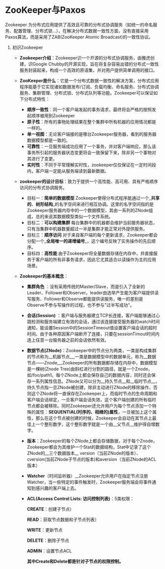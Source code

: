 # ZooKeeper与Paxos



Zookeeper 为分布式应用提供了高效且可靠的分布式协调服务（如统一的命名服务、配置管理、分布式锁...），在解决分布式数据一致性方面，没有直接采用Paxos算法，而是采用了ZAB(ZooKeeper Atomic Broadcast)的一致性协议。

1. 初识Zookeeper

   * __Zookeeper介绍__：Zookeeper识一个开源的分布式协调服务，由雅虎创建，识Google Chubby的开源实现，旨在将复杂容易出错的分布式一致性服务封装起来，构成一个高效的原语集，并对用户提供简单调用的接口。

   * __ZooKeeper是什么__：它是一个分布式数据一致性的解决方案，分布式应用程序能基于它实现诸如数据发布/订阅、负载均衡、命名服务、分布式协调服务、集群管理、分布式锁、分布式队列等功能。Zookeeper可以保证如下分布式特性：

     * __顺序一致性__：同一个客户端发起的事务请求，最终将会严格的按照发起顺序被用到Zookeeper
     * __原子性__：所有的事物处理结果在整个集群中所有机器的应用情况都是一样的。
     * __单一视图__：无论客户端接的是哪台Zookeeper服务器，看到的服务器数据模型都是一致的。
     * __可靠性__：一旦服务端成功应用了一个事务，并对客户端响应，那么该事务所引起的服务器状态变更将会一致保留下来，除非另一个事物对其进行了变更。
     * __实时性__：不同于平常理解实时性，zookeeper仅仅保证在一定时间段内，客户端一定能从服务端读到最新数据。

   * __zookeeper的设计目标__：致力于提供一个高性能、高可用、具有严格顺序访问的分布式协调服务。

     * 目标一：__简单的数据模型__ Zookeeper使得分布式程序能通过一个_**共享的**_、_**树形结构**_的名字空间来进行相互协调。这里的名字空间指的是Zookeeper服务器内存中的一个数据模型，其由一系列的ZNode组成，总的来说其数据模型类似一个文件系统。
     * 目标二：__可以构建集群__  每台集群中的机器都会维护当前服务器状态，只有当集群中机器数量超过一半是集群才能正常对外提供服务。
     * 目标三：__顺序访问__  对于来自客户端的每个更新请求，Zookeeper都会分配一个_**全局唯一的递增编号**_，这个编号反映了实务操作的先后顺序。
     * 目标四：__高性能__  由于Zookeeper将全量数据存储在内存中，并直接服务于客户端的所有非事务请求，因此它尤其适合以读操作为主的应用场景。

   * __Zookeeper的基本概念__：

     * __集群角色__ ：没有采用传统的Master/Slave，而是引入了全新的Leader、Follower和Observer。leader由选举产生能为客户端提供读写服务、Follower和Observe都能提供读服务，唯一的差别是Observe不参与写操作的过程，也不参与"过半写成功"。

     * __会话(Session)__ ：客户端与服务器建立TCP长连接，客户端能够通过心跳检测和服务端建立有效的会话，通过该连接接受服务器的watch时间通知，能设置Session中的SessionTimeout值设置客户端会话的超时时间。由于各种原因客户端断开了连接，只要在sessionTimout时间内连上任意一台服务器之前的会话依然有效。

     * __数据节点(ZNode)__：Zookeeper中的节点分为两类，一类是构成集群的节点称为__机器节点__,一类是数据模型中的数据单元，称为__数据节点——Znode__,Zookeeper的所有数据都存储在内存中，数据模型是一棵树(Znode Tree)由斜杠进行分割的路径，就是一个Znode，如/foo/path1。每个ZNode上都会保存自己的数据内容，同时还会保存一系列属性信息。ZNode又可以分为__持久节点__和__临时节点__，持久节点指一旦ZNode被创建，除非主动进行ZNode的移除操作，否则这个ZNode将一直保存在Zookeeper上，而临时节点的生命周期和客户端会话绑定，一旦客户端会话失效，这个客户端创建的所有临时节点都会被移除。同时Zookeeper还允许用户为每个节点添加一个特殊的属性：__SEQUENTIAL(时序的、相继的)属性__，一旦被加上这个属性，那么在这个节点被创建的时候，Zookeeper会自动在其节点上最佳上一个整形数字，这个整形数字就是一个由__父节点__维护得自增数字。

     * __版本__：Zookeeper的每个ZNode上都会存储数据，对于每个Znode，Zookeeper都会为其维护一个Stat的数据结构，Stat中记录了这个ZNode的__三个数据版本__ version（当前ZNode的版本）、cversion(当前ZNode子节点的版本)和aversion（当前ZNode的ACL版本）

     * __Watcher__（时间监听器）__Zookeeper允许用户在指定节点注册Watcher，当一些特定的事件触发时，Zookeeper服务端会将事件通知到感兴趣的客户端上去。

     * __ACL(Access Control Lists: 访问控制列表)__：5类权限：

       __CREATE__：创建子节点）

       __READ__：获取节点数据和子节点列表）

       __WRITE__：更新节点

       __DELETE__：删除子节点

       __ADMIN__：设置节点ACL

       __其中Create和Delete都是针对子节点的权限控制。__

       